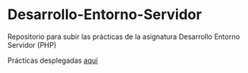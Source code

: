 # Desarrollo-Entorno-Servidor

Repositorio para subir las prácticas de la asignatura Desarrollo Entorno Servidor (PHP)

Prácticas desplegadas [aquí](https://chaanchess.github.io/Desarrollo-Entorno-Servidor/)
